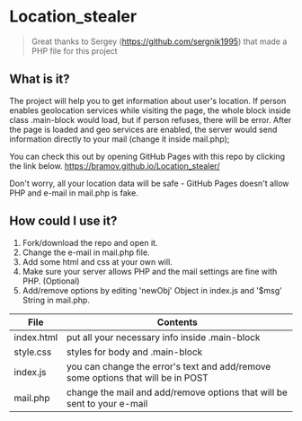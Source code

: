 # Location_stealer
> Great thanks to Sergey (https://github.com/sergnik1995) that made a PHP file for this project

## What is it?

The project will help you to get information about user's location.
If person enables geolocation services while visiting the page, the whole block inside class .main-block would load, but if person refuses, there will be error. 
After the page is loaded and geo services are enabled, the server would send information directly to your mail (change it inside mail.php);

You can check this out by opening GitHub Pages with this repo by clicking the link below.
<https://bramov.github.io/Location_stealer/>

Don't worry, all your location data will be safe - GitHub Pages doesn't allow PHP and e-mail in mail.php is fake.

## How could I use it?

1. Fork/download the repo and open it.
2. Change the e-mail in mail.php file.
3. Add some html and css at your own will.
4. Make sure your server allows PHP and the mail settings are fine with PHP.
(Optional)
5. Add/remove options by editing 'newObj' Object in index.js and '$msg' String in mail.php.



File            | Contents
----------------|----------------------
index.html      | put all your necessary info inside .main-block
style.css       | styles for body and .main-block
index.js        | you can change the error's text and add/remove some options that will be in POST
mail.php        | change the mail and add/remove options that will be sent to your e-mail
